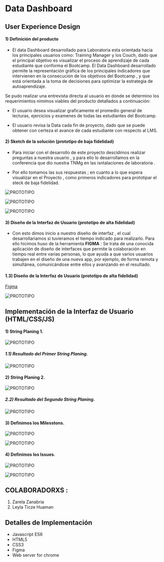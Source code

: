 # Data Dashboard
## User Experience Design

#### 1) Definición del producto

* El data Dashboard desarrollado para Laboratoria esta orientada hacia los principales usuarios como:  Training Manager y los Couch, dado que el principal objetivo es visualizar el proceso de aprendizaje de cada estudiante que conforma el Bootcamp. 
El Data Dashboard desarrollado permite la representación gráfica de los principales indicadores que intervienen en la consecución de los objetivos del Bootcamp , y que está orientada a la toma de decisiones para optimizar la estrategia de autoaprendizaje.

Se pudo realizar una entrevista directa al usuario en donde se determino los requerimientos nimimos viables del producto detallados a continuación:

* El usuario desea visualizar graficamente el promedio general de lecturas, ejercicios y examenes  de todas las estudiantes del Bootcamp.

* El usuario revisa la Data cada fin de proyecto, dado que se puede obtener con certeza el avance de cada estudiante con respecto al LMS.

#### 2) Sketch de la solución (prototipo de baja fidelidad)


* Para iniciar con el desarrollo de este proyecto descidimos realizar preguntas a nuestra usuario , y para ello lo desarrollamos en la conferencia que dio nuestra TNMg en las isntalaciones de laboratoria .

* Por ello tomamos las sus respuestas ; en cuanto a lo que espera visualizar en el Proyecto , como primeros indicadores para prototipar el steck de baja fidelidad.

 ![PROTOTIPO](img/01-baja.jpg)

 ![PROTOTIPO](img/02-baja.jpg)

 ![PROTOTIPO](img/03-baja.jpg)


#### 3) Diseño de la Interfaz de Usuario (prototipo de alta fidelidad)

* Con esto dimos inicio a nuestro diseño de interfaz , el cual desarrollariamos  si tuvieramos el tiempo indicado para realizarlo. 
Para ello hicimos huso de la herramienta **FIGMA** : Se trata de una conocida aplicación de diseño de interfaces que permite la colaboración en tiempo real entre varias personas, lo que ayuda a que varios usuarios trabajen en el diseño de una nueva app, por ejemplo, de forma remota y simultánea, comunicándose entre ellos y avanzando en el resultado.
#### 1.3) Diseño de la Interfaz de Usuario (prototipo de alta fidelidad)

 [Figma](https://www.figma.com/file/Xfx8PbNcuM1Su99kQtcTSwOB/DATADASHBORA)
 
 ![PROTOTIPO](img/dashboard_prototipo_alta.gif)


## Implementación de la Interfaz de Usuario (HTML/CSS/JS)
#### 1) String Planing 1.
![PROTOTIPO](img/05-plane.jpg)

##### 1.1) Resultado del Primer String Planing.
![PROTOTIPO](img/01-prototipo.PNG)

#### 2) String Planing 2.
![PROTOTIPO](img/04-plane.jpg)

##### 2.2) Resultado del Segundo String Planing.
![PROTOTIPO](img/02-prototipo.PNG)

#### 3) Definimos los Milesstons.
![PROTOTIPO](img/07-milesston.PNG)

![PROTOTIPO](img/10-milesston.PNG)

#### 4) Definimos los Issues.
![PROTOTIPO](img/08-issues.PNG)

![PROTOTIPO](img/09-issues.PNG)


## COLABORADORXS :

1. Zarela Zanabria
2. Leyla Ticze Huaman

## Detalles de Implementación

- Javascript ES6
- HTML5
- CSS3
- Figma
- Web server for chrome

